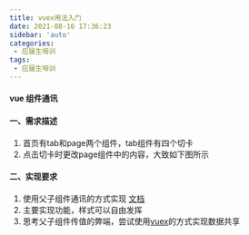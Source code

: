 ```yaml
---
title: vuex用法入门
date: 2021-08-16 17:36:23
sidebar: 'auto'
categories: 
 - 应届生培训
tags: 
 - 应届生培训
---
```

#### vue 组件通讯

#### 一、需求描述
1. 首页有tab和page两个组件，tab组件有四个切卡
2. 点击切卡时更改page组件中的内容，大致如下图所示

#### 二、实现要求
1. 使用父子组件通讯的方式实现 [文档](https://cn.vuejs.org/v2/guide/components.html#%E7%9B%91%E5%90%AC%E5%AD%90%E7%BB%84%E4%BB%B6%E4%BA%8B%E4%BB%B6)
2. 主要实现功能，样式可以自由发挥
3. 思考父子组件传值的弊端，尝试使用[vuex](https://vuex.vuejs.org/zh/)的方式实现数据共享